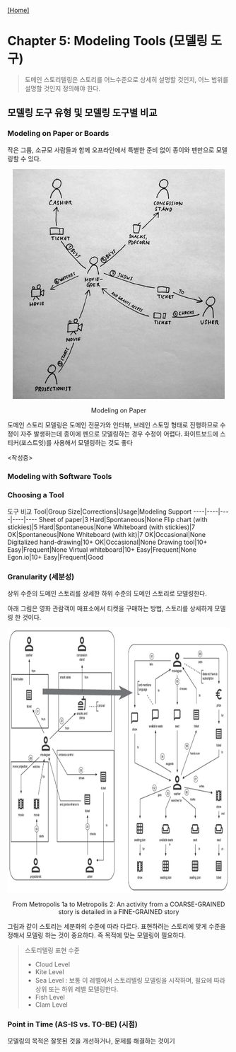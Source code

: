 [[Home]](https://github.com/haesiku/books/tree/main/domain-storytelling/readme.md)

# Chapter 5: Modeling Tools (모델링 도구)
> 도메인 스토리텔링은 스토리를 어느수준으로 상세히 설명할 것인지, 어느 범위를 설명할 것인지 정의해야 한다.

## 모델링 도구 유형 및 모델링 도구별 비교
### Modeling on Paper or Boards
작은 그룹, 소규모 사람들과 함께 오프라인에서 특별한 준비 없이 종이와 펜만으로 모델링할 수 있다.

<p align="center">
  <img width="480" height="520" src="https://github.com/haesiku/books/blob/main/domain-storytelling/part1/images/c05/modeling-on-paper.png"/>
</p>
<p align="center">Modeling on Paper</p>

도메인 스토리 모델링은 도메인 전문가와 인터뷰, 브레인 스토밍 형태로 진행하므로 수정이 자주 발생하는데 종이에 펜으로 모델링하는 경우 수정이 어렵다. 
화이트보드에 스티커(포스트잇)를 사용해서 모델링하는 것도 좋다

<작성중>


### Modeling with Software Tools

### Choosing a Tool
도구 비교
Tool|Group Size|Corrections|Usage|Modeling Support
----|----|----|----|----
Sheet of paper|3 Hard|Spontaneous|None
Flip chart (with stickies)|5 Hard|Spontaneous|None
Whiteboard (with stickies)|7 OK|Spontaneous|None
Whiteboard (with kit)|7 OK|Occasional|None
Digitalized hand-drawing|10+ OK|Occasional|None
Drawing tool|10+ Easy|Frequent|None
Virtual whiteboard|10+ Easy|Frequent|None
Egon.io|10+ Easy|Frequent|Good



### Granularity (세분성)
상위 수준의 도메인 스토리를 상세한 하위 수준의 도메인 스토리로 모델링한다.

아래 그림은 영화 관람객이 매표소에서 티켓을 구매하는 방법, 스토리를 상세하게 모델링 한 것이다. 
<p align="center">
  <img width="880" height="600" src="https://github.com/haesiku/books/blob/main/domain-storytelling/part1/images/c04/granularity-ex.png"/>
</p>
<p align="center">From Metropolis 1a to Metropolis 2: An activity from a COARSE-GRAINED story is detailed in a FINE-GRAINED story</p>

그림과 같이 스토리는 세분화의 수준에 따라 다르다.
표현하려는 스토리에 맞게 수준을 정해서 모델링 하는 것이 중요하다. 즉 목적에 맞는 모델링이 필요하다.

> 스토리텔링 표현 수준
> - Cloud Level
> - Kite Level
> - Sea Level : 보통 이 레벨에서 스토리텔링 모델링을 시작하며, 필요에 따라 상위 또는 하위 레벨 모델링한다.
> - Fish Level
> - Clam Level 

### Point in Time (AS-IS vs. TO-BE) (시점)
모델링의 목적은 잘못된 것을 개선하거나, 문제를 해결하는 것이기 
